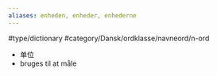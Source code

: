 ```yaml
---
aliases: enheden, enheder, enhederne
---
```

#type/dictionary  #category/Dansk/ordklasse/navneord/n-ord 
- 单位 
- bruges til at måle